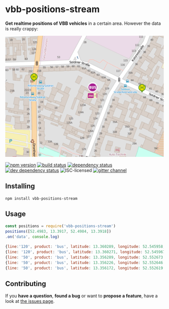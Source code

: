 # vbb-positions-stream

**Get realtime positions of VBB vehicles** in a certain area. However the data is really crappy:

![well](wat.png)

[![npm version](https://img.shields.io/npm/v/vbb-positions-stream.svg)](https://www.npmjs.com/package/vbb-positions-stream)
[![build status](https://img.shields.io/travis/derhuerst/vbb-positions-stream.svg)](https://travis-ci.org/derhuerst/vbb-positions-stream)
[![dependency status](https://img.shields.io/david/derhuerst/vbb-positions-stream.svg)](https://david-dm.org/derhuerst/vbb-positions-stream)
[![dev dependency status](https://img.shields.io/david/dev/derhuerst/vbb-positions-stream.svg)](https://david-dm.org/derhuerst/vbb-positions-stream#info=devDependencies)
![ISC-licensed](https://img.shields.io/github/license/derhuerst/vbb-positions-stream.svg)
[![gitter channel](https://badges.gitter.im/derhuerst/vbb-rest.svg)](https://gitter.im/derhuerst/vbb-rest)


## Installing

```shell
npm install vbb-positions-stream
```


## Usage

```js
const positions = require('vbb-positions-stream')
positions([52.4983, 13.3917, 52.4984, 13.3918])
.on('data', console.log)
```

```js
{line:'120', product: 'bus', latitude: 13.360289, longitude: 52.545958, when: 1464789063970}
{line: '120', product: 'bus', latitude: 13.360271, longitude: 52.545967, when: 1464789064970}
{line: '50', product: 'bus', latitude: 13.356289, longitude: 52.552673, when: 1464789034970}
{line: '50', product: 'bus', latitude: 13.356226, longitude: 52.552646, when: 1464789035970}
{line: '50', product: 'bus', latitude: 13.356172, longitude: 52.552619, when: 1464789036970}
```


## Contributing

If you **have a question**, **found a bug** or want to **propose a feature**, have a look at [the issues page](https://github.com/derhuerst/vbb-positions-stream/issues).
